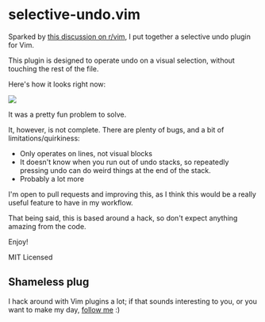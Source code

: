# selective-undo.vim

Sparked by [this discussion on r/vim](http://www.reddit.com/r/vim/comments/26d7te/which_is_a_useful_feature_you_found_in_a_nonvim/), I put together a selective undo plugin for Vim.

This plugin is designed to operate undo on a visual selection, without touching the rest of the file.

Here's how it looks right now:

<img src='http://jaxbot.me/pics/vim/selective-undo-vim.gif'>

It was a pretty fun problem to solve.

It, however, is not complete. There are plenty of bugs, and a bit of limitations/quirkiness:

* Only operates on lines, not visual blocks
* It doesn't know when you run out of undo stacks, so repeatedly pressing undo can do weird things at the end of the stack.
* Probably a lot more

I'm open to pull requests and improving this, as I think this would be a really useful feature to have in my workflow.

That being said, this is based around a hack, so don't expect anything amazing from the code.

Enjoy!

MIT Licensed

## Shameless plug

I hack around with Vim plugins a lot; if that sounds interesting to you, or you want to make my day, [follow me](https://github.com/jaxbot) :)

